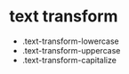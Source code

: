 # text transform

- .text-transform-lowercase
- .text-transform-uppercase
- .text-transform-capitalize
